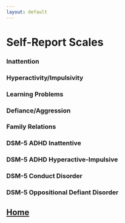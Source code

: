 ```yaml
---
layout: default
---
```


# Self-Report Scales

### Inattention



### Hyperactivity/Impulsivity



### Learning Problems



### Defiance/Aggression



### Family Relations



### DSM-5 ADHD Inattentive



### DSM-5 ADHD Hyperactive-Impulsive



### DSM-5 Conduct Disorder



### DSM-5 Oppositional Defiant Disorder


## [Home](https://ndavis4904.github.io/conners_score/)
